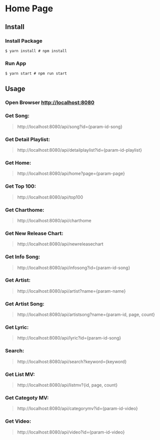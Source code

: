 # Home Page

## Install
### Install Package
```
$ yarn install # npm install
```

### Run App
```
$ yarn start # npm run start
```

## Usage

### Open Browser [http://localhost:8080](http://localhost:8080)

### Get Song:
> http://localhost:8080/api/song?id={param-id-song}

### Get Detail Playlist:
> http://localhost:8080/api/detailplaylist?id={param-id-playlist}

### Get Home:
> http://localhost:8080/api/home?page={param-page}

### Get Top 100:
> http://localhost:8080/api/top100

### Get Charthome:
> http://localhost:8080/api/charthome

### Get New Release Chart:
> http://localhost:8080/api/newreleasechart

### Get Info Song:
> http://localhost:8080/api/infosong?id={param-id-song}

### Get Artist:
> http://localhost:8080/api/artist?name={param-name}

### Get Artist Song:
> http://localhost:8080/api/artistsong?name={param-id, page, count}

### Get Lyric:
> http://localhost:8080/api/lyric?id={param-id-song}

### Search:
> http://localhost:8080/api/search?keyword={keyword}

### Get List MV:
> http://localhost:8080/api/listmv?{id, page, count}

### Get Categoty MV:
> http://localhost:8080/api/categorymv?id={param-id-video}

### Get Video:
> http://localhost:8080/api/video?id={param-id-video}
